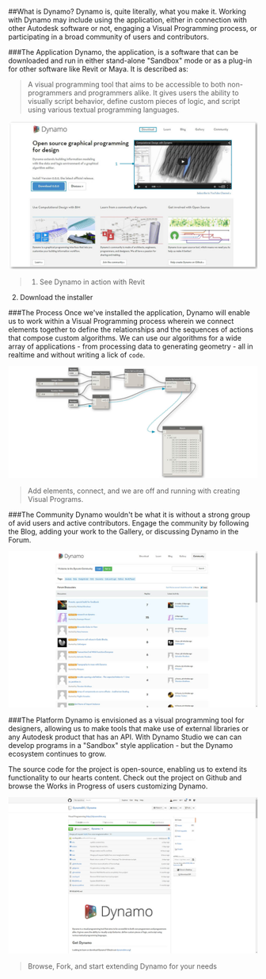 ##What is Dynamo?
Dynamo is, quite literally, what you make it. Working with Dynamo may include using the application, either in connection with other Autodesk software or not, engaging a Visual Programming process, or participating in a broad community of users and contributors.

###The Application
Dynamo, the application, is a software that can be downloaded and run in either stand-alone "Sandbox" mode or as a plug-in for other software like Revit or Maya. It is described as:
> A visual programming tool that aims to be accessible to both non-programmers and programmers alike. It gives users the ability to visually script behavior, define custom pieces of logic, and script using various textual programming languages.

![Dyanmo website-update number](images/1-2/00-DynamoHomepage.jpg)
> 1. See Dynamo in action with Revit
2. Download the installer

###The Process
Once we've installed the application, Dynamo will enable us to work within a Visual Programming process wherein we connect elements together to define the relationships and the sequences of actions that compose custom algorithms. We can use our algorithms for a wide array of applications - from processing data to generating geometry - all in realtime and without writing a lick of ```code```.

![A Visual Program](images/1-2/01-ProgramFlow.jpg)
> Add elements, connect, and we are off and running with creating Visual Programs.

###The Community
Dynamo wouldn't be what it is without a strong group of avid users and active contributors. Engage the community by following the Blog, adding your work to the Gallery, or discussing Dynamo in the Forum.

![The Forum](images/1-2/02-Community.jpg)

###The Platform
Dynamo is envisioned as a visual programming tool for designers, allowing us to make tools that make use of external libraries or any Autodesk product that has an API. With Dynamo Studio we can can develop programs in a "Sandbox" style application - but the Dynamo ecosystem continues to grow.

The source code for the project is open-source, enabling us to extend its functionality to our hearts content. Check out the project on Github and browse the Works in Progress of users customizing Dynamo.

![The Repo](images/1-2/03-TheRepo.jpg)
> Browse, Fork, and start extending Dynamo for your needs
